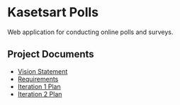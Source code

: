 # Kasetsart Polls

Web application for conducting online polls and surveys.

## Project Documents

- [Vision Statement](../../wiki/Vision%20Statement)
- [Requirements](../../wiki/Requirements)
- [Iteration 1 Plan](../../wiki/Iteration%201%20Plan)
- [Iteration 2 Plan](../../wiki/Iteration%202%20Plan)
